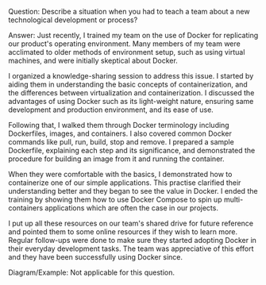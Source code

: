 Question: Describe a situation when you had to teach a team about a new technological development or process?

Answer: Just recently, I trained my team on the use of Docker for replicating our product's operating environment. Many members of my team were acclimated to older methods of environment setup, such as using virtual machines, and were initially skeptical about Docker. 

I organized a knowledge-sharing session to address this issue. I started by aiding them in understanding the basic concepts of containerization, and the differences between virtualization and containerization. I discussed the advantages of using Docker such as its light-weight nature, ensuring same development and production environment, and its ease of use.

Following that, I walked them through Docker terminology including Dockerfiles, images, and containers. I also covered common Docker commands like pull, run, build, stop and remove. I prepared a sample Dockerfile, explaining each step and its significance, and demonstrated the procedure for building an image from it and running the container.

When they were comfortable with the basics, I demonstrated how to containerize one of our simple applications. This practise clarified their understanding better and they began to see the value in Docker. I ended the training by showing them how to use Docker Compose to spin up multi-containers applications which are often the case in our projects.

I put up all these resources on our team's shared drive for future reference and pointed them to some online resources if they wish to learn more. Regular follow-ups were done to make sure they started adopting Docker in their everyday development tasks. The team was appreciative of this effort and they have been successfully using Docker since.

Diagram/Example: Not applicable for this question.

